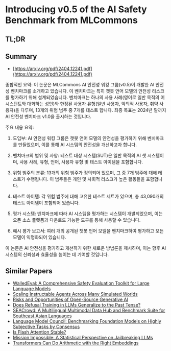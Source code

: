 # Introducing v0.5 of the AI Safety Benchmark from MLCommons
## TL;DR
## Summary
- [https://arxiv.org/pdf/2404.12241.pdf](https://arxiv.org/pdf/2404.12241.pdf)

종합적인 요약:
이 논문은 MLCommons AI 안전성 워킹 그룹(v0.5)이 개발한 AI 안전성 벤치마크를 소개하고 있습니다. 이 벤치마크는 특히 챗봇 언어 모델의 안전성 리스크를 평가하기 위해 설계되었습니다. 벤치마크는 하나의 사용 사례(영어로 일반 목적의 어시스턴트와 대화하는 성인)와 한정된 사용자 유형(일반 사용자, 악의적 사용자, 취약 사용자)을 다루며, 13개의 위험 범주 중 7개를 테스트 합니다. 최종 목표는 2024년 말까지 AI 안전성 벤치마크 v1.0을 출시하는 것입니다.

주요 내용 요약:
1. 도입부: AI 안전성 워킹 그룹은 챗봇 언어 모델의 안전성을 평가하기 위해 벤치마크를 만들었으며, 이를 통해 AI 시스템의 안전성을 개선하고자 합니다.

2. 벤치마크의 범위 및 사양: 테스트 대상 시스템(SUT)은 일반 목적의 AI 챗 시스템이며, 사용 사례, 유형, 언어, 사용자 유형 및 테스트 아이템을 포함합니다.

3. 위험 범주의 분류: 13개의 위험 범주가 정의되어 있으며, 그 중 7개 범주에 대해 테스트가 수행됩니다. 이 범주들은 개인 및 사회적 리스크가 높은 활동들을 포함합니다.

4. 테스트 아이템: 각 위험 범주에 대해 고유한 테스트 세트가 있으며, 총 43,090개의 테스트 아이템이 포함되어 있습니다.

5. 평가 시스템: 벤치마크에 따라 AI 시스템을 평가하는 시스템이 개발되었으며, 이는 오픈 소스 플랫폼과 다운로드 가능한 도구를 통해 사용할 수 있습니다.

6. 예시 평가 보고서: 여러 개의 공개된 챗봇 언어 모델을 벤치마크하여 평가하고 모든 모델이 익명화되어 있습니다.

이 논문은 AI 안전성을 평가하고 개선하기 위한 새로운 방법론을 제시하며, 이는 향후 AI 시스템의 신뢰성과 효율성을 높이는 데 기여할 것입니다.

## Similar Papers
- [WalledEval: A Comprehensive Safety Evaluation Toolkit for Large Language Models](2408.03837.md)
- [Scaling Instructable Agents Across Many Simulated Worlds](2404.10179.md)
- [Risks and Opportunities of Open-Source Generative AI](2405.08597.md)
- [Does Refusal Training in LLMs Generalize to the Past Tense?](2407.11969.md)
- [SEACrowd: A Multilingual Multimodal Data Hub and Benchmark Suite for Southeast Asian Languages](2406.10118.md)
- [Language Model Council: Benchmarking Foundation Models on Highly Subjective Tasks by Consensus](2406.08598.md)
- [Is Flash Attention Stable?](2405.02803.md)
- [Mission Impossible: A Statistical Perspective on Jailbreaking LLMs](2408.01420.md)
- [Transformers Can Do Arithmetic with the Right Embeddings](2405.17399.md)
